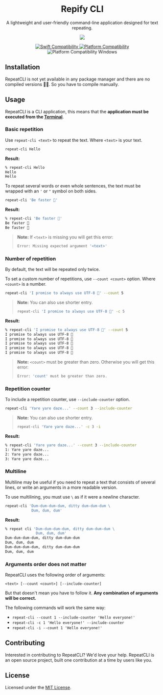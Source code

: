 <h1 align="center">Repify CLI</h1>
<p align="center">
  A lightweight and user-friendly command-line application designed for text repeating.
</p>
<p align="center">
  <img src="https://github.com/jaroshevskii/repify-cli/assets/72662383/1429dbe5-1b6a-453e-8ac9-5332b46d462d">
</p>
<p align="center">
  <a href="https://swiftpackageindex.com/jaroshevskii/repeat-cli">
    <img src="https://img.shields.io/endpoint?url=https%3A%2F%2Fswiftpackageindex.com%2Fapi%2Fpackages%2Fjaroshevskii%2Frepeat-cli%2Fbadge%3Ftype%3Dswift-versions" alt="Swift Compatibility">
  </a>
  <a href="https://swiftpackageindex.com/jaroshevskii/repeat-cli">
    <img src="https://img.shields.io/endpoint?url=https%3A%2F%2Fswiftpackageindex.com%2Fapi%2Fpackages%2Fjaroshevskii%2Frepeat-cli%2Fbadge%3Ftype%3Dplatforms" alt="Platform Compatibility">
  </a>
  <img src="https://img.shields.io/badge/Platform%20Compatibility-Windows-blue" alt="Platform Compatibility Windows">
</p>

<!--
[![Swift Compatibility](https://img.shields.io/endpoint?url=https%3A%2F%2Fswiftpackageindex.com%2Fapi%2Fpackages%2Fjaroshevskii%2Frepeat-cli%2Fbadge%3Ftype%3Dswift-versions)](https://swiftpackageindex.com/jaroshevskii/repeat-cli)
[![Platform Compatibility](https://img.shields.io/endpoint?url=https%3A%2F%2Fswiftpackageindex.com%2Fapi%2Fpackages%2Fjaroshevskii%2Frepeat-cli%2Fbadge%3Ftype%3Dplatforms)](https://swiftpackageindex.com/jaroshevskii/repeat-cli)
![Platform Compatibility Windows](https://img.shields.io/badge/Platform%20Compatibility-Windows-blue)
-->

<!--
RepeatCLI is a simple [command-line](https://en.wikipedia.org/wiki/Command-line_interface) application for text repeating, inspired on the [Example Repeat](https://github.com/apple/swift-argument-parser/blob/doc-generation/Examples/repeat/Repeat.swift) from [Swift Argument Parser](https://github.com/apple/swift-argument-parser) library.
-->

<!--
  ```zsh
  % repeat-cli 'This text will be repeated three times with a counter 🦄' \
    --count 3 \
    --include-counter
  1: This text will be repeated three times with a counter 🦄
  2: This text will be repeated three times with a counter 🦄
  3: This text will be repeated three times with a counter 🦄
  ```
-->

## Installation

RepeatCLI is not yet available in any package manager and there are no compiled versions 😮‍💨. So you have to compile manually.

## Usage

RepeatCLI is a CLI application, this means that the **application must be executed from the [Terminal](https://en.wikipedia.org/wiki/Terminal_emulator)**.

### Basic repetition

Use `repeat-cli <text>` to repeat the text. Where `<text>` is your text.

```zsh
repeat-cli Hello
```

**Result:**

```zsh
% repeat-cli Hello
Hello
Hello
```

To repeat several words or even whole sentences, the text must be wrapped with an `'` or `"` symbol on both sides.

```zsh
repeat-cli 'Be faster 🐢'
```

**Result:**

```zsh
% repeat-cli 'Be faster 🐢'
Be faster 🐢
Be faster 🐢
```

> **Note:** If `<text>` is missing you will get this error:
>
> ```zsh
> Error: Missing expected argument '<text>'
> ```

### Number of repetition

By default, the text will be repeated only twice.

To set a custom number of repetitions, use `--count <count>` option. Where `<count>` is a number.

```zsh
repeat-cli 'I promise to always use UTF-8 🐶' --count 5
```

> **Note:** You can also use shorter entry.
> 
> ```zsh
> repeat-cli 'I promise to always use UTF-8 🐶' -c 5
> ```

**Result:**

```zsh
% repeat-cli 'I promise to always use UTF-8 🐶' --count 5
I promise to always use UTF-8 🐶
I promise to always use UTF-8 🐶
I promise to always use UTF-8 🐶
I promise to always use UTF-8 🐶
I promise to always use UTF-8 🐶
```

> **Note:** `<count>` must be greater than zero. Otherwise you will get this error:
>
> ```zsh
> Error: 'count' must be greater than zero.
> ```

### Repetition counter

To include a repetition counter, use `--include-counter` option.

```zsh
repeat-cli 'Yare yare daze...' --count 3 --include-counter
```
> **Note:** You can also use shorter entry.
> 
> ```zsh
> repeat-cli 'Yare yare daze...' -c 3 -i
> ```

**Result:**

```zsh
% repeat-cli 'Yare yare daze...' --count 3 --include-counter
1: Yare yare daze...
2: Yare yare daze...
3: Yare yare daze...
```

### Multiline

Multiline may be useful if you need to repeat a text that consists of several lines, or write an arguments in a more readable version.

To use multilining, you must use `\` as if it were a newline character.

```zsh
repeat-cli 'Dum-dum-dum-dum, ditty dum-dum-dum \
            Dum, dum, dum'
```

**Result:**

```zsh
% repeat cli 'Dum-dum-dum-dum, ditty dum-dum-dum \
              Dum, dum, dum'
Dum-dum-dum-dum, ditty dum-dum-dum
Dum, dum, dum
Dum-dum-dum-dum, ditty dum-dum-dum
Dum, dum, dum
```

### Arguments order does not matter

RepeatCLI uses the following order of arguments:

```
<text> [--count <count>] [--include-counter]
```

But that doesn't mean you have to follow it. **Any combination of arguments will be correct.**

The following commands will work the same way:

- `repeat-cli --count 1 --include-counter 'Hello everyone!'`
- `repeat-cli -с 1 'Hello everyone!' --include-counter `
- `repeat-cli -i --count 1 'Hello everyone!'`

## Contributing

Interested in contributing to RepeatCLI? We'd love your help. RepeatCLI is an open source project, built one contribution at a time by users like you.

## License

Licensed under the [MIT License](LICENSE).
